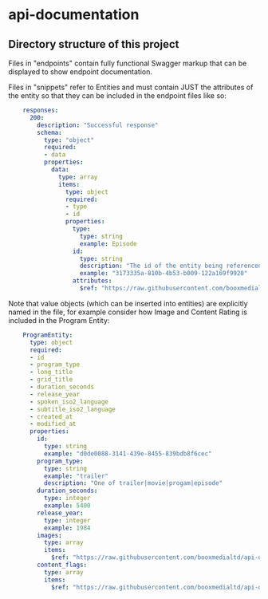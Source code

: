# api-documentation

## Directory structure of this project

Files in "endpoints" contain fully functional Swagger markup that can be displayed to show endpoint documentation.

Files in "snippets" refer to Entities and must contain JUST the attributes of the entity so that they can be included in the endpoint files like so:

```yaml
    responses:
      200:
        description: "Successful response"
        schema:
          type: "object"
          required:
          - data
          properties:
            data:
              type: array
              items:
                type: object
                required:
                - type
                - id
                properties:
                  type:
                    type: string
                    example: Episode
                  id:
                    type: string
                    description: "The id of the entity being referenced"
                    example: "3173335a-810b-4b53-b009-122a169f9920"
                  attributes:
                    $ref: "https://raw.githubusercontent.com/booxmedialtd/api-documentation/master/snippets/EnrichedMetadata/EpisodeEntity.yml#EpisodeEntity"
```

Note that value objects (which can be inserted into entities) are explicitly named in the file, for example consider how Image and Content Rating is included
in the Program Entity:

```yaml
    ProgramEntity:
      type: object
      required:
      - id
      - program_type
      - long_title
      - grid_title
      - duration_seconds
      - release_year
      - spoken_iso2_language
      - subtitle_iso2_language
      - created_at
      - modified_at
      properties:
        id:
          type: string
          example: "d0de0088-3141-439e-8455-839bdb8f6cec"
        program_type:
          type: string
          example: "trailer"
          description: "One of trailer|movie|progam|episode"
        duration_seconds:
          type: integer
          example: 5400
        release_year:
          type: integer
          example: 1984
        images:
          type: array
          items:
            $ref: "https://raw.githubusercontent.com/booxmedialtd/api-documentation/master/snippets/EnrichedMetadata/ImageValueObject.yml#ImageValueObject"
        content_flags:
          type: array
          items:
            $ref: "https://raw.githubusercontent.com/booxmedialtd/api-documentation/master/snippets/EnrichedMetadata/ContentFlagValueObject.yml#ContentFlagValueObject"
``` 
